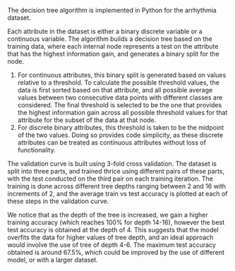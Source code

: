 The decision tree algorithm is implemented in Python for the arrhythmia dataset.

Each attribute in the dataset is either a binary discrete variable or a continuous variable. The algorithm builds a decision tree based on the training data, where each internal node represents a test on the attribute that has the highest information gain, and generates a binary split for the node.

1. For continuous attributes, this binary split is generated based on values relative to a threshold. To calculate the possible threshold values, the data is first sorted based on that attribute, and all possible average values between two consecutive data points with different classes are considered. The final threshold is selected to be the one that provides the highest information gain across all possible threshold values for that attribute for the subset of the data at that node.
2. For discrete binary attributes, this threshold is taken to be the midpoint of the two values. Doing so provides code simplicity, as these discrete attributes can be treated as continuous attributes without loss of functionality.

The validation curve is built using 3-fold cross validation. The dataset is split into three parts, and trained thrice using different pairs of these parts, with the test conducted on the third pair on each training iteration. The training is done across different tree depths ranging between 2 and 16 with increments of 2, and the average train vs test accuracy is plotted at each of these steps in the validation curve.

We notice that as the depth of the tree is increased, we gain a higher training accuracy (which reaches 100% for depth 14-16), however the best test accuracy is obtained at the depth of 4. This suggests that the model overfits the data for higher values of tree depth, and an ideal approach would involve the use of tree of depth 4-6. The maximum test accuracy obtained is around 67.5%, which could be improved by the use of different model, or with a larger dataset.
